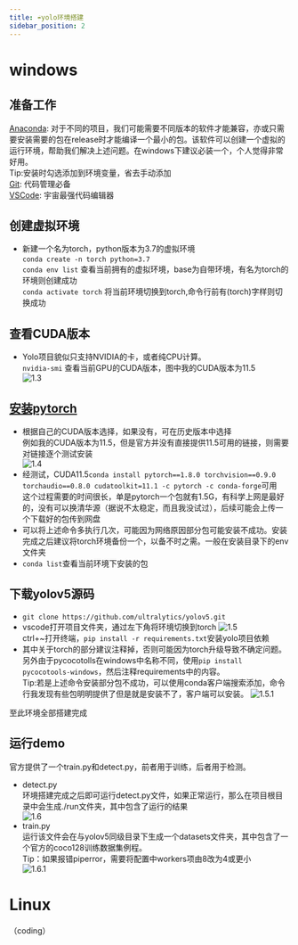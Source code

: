 ```yaml
---
title: ☔yolo环境搭建
sidebar_position: 2
---
```


# windows
##  准备工作
[Anaconda](https://www.anaconda.com/products/individual#Downloads): 对于不同的项目，我们可能需要不同版本的软件才能兼容，亦或只需要安装需要的包在release时才能编译一个最小的包。该软件可以创建一个虚拟的运行环境，帮助我们解决上述问题。在windows下建议必装一个，个人觉得非常好用。  
Tip:安装时勾选添加到环境变量，省去手动添加  
[Git](https://git-scm.com/): 代码管理必备  
[VSCode](https://code.visualstudio.com/): 宇宙最强代码编辑器

##  创建虚拟环境  
* 新建一个名为torch，python版本为3.7的虚拟环境  
`conda create -n torch python=3.7`  
`conda env list` 查看当前拥有的虚拟环境，base为自带环境，有名为torch的环境则创建成功  
`conda activate torch` 将当前环境切换到torch,命令行前有(torch)字样则切换成功

##  查看CUDA版本
* Yolo项目貌似只支持NVIDIA的卡，或者纯CPU计算。  
`nvidia-smi` 查看当前GPU的CUDA版本，图中我的CUDA版本为11.5  
![1.3](/img/yolo/1.env/1.3.png)  

##  [安装pytorch](https://pytorch.org/get-started/locally/)
* 根据自己的CUDA版本选择，如果没有，可在历史版本中选择  
例如我的CUDA版本为11.5，但是官方并没有直接提供11.5可用的链接，则需要对链接逐个测试安装  
![1.4](/img/yolo/1.env/1.4.png)  
* 经测试，CUDA11.5`conda install pytorch==1.8.0 torchvision==0.9.0 torchaudio==0.8.0 cudatoolkit=11.1 -c pytorch -c conda-forge`可用  
这个过程需要的时间很长，单是pytorch一个包就有1.5G，有科学上网是最好的，没有可以换清华源（据说不太稳定，而且我没试过），后续可能会上传一个下载好的包传到网盘  
* 可以将上述命令多执行几次，可能因为网络原因部分包可能安装不成功。安装完成之后建议将torch环境备份一个，以备不时之需。一般在安装目录下的env文件夹  
* `conda list`查看当前环境下安装的包  

##  下载yolov5源码  
* `git clone https://github.com/ultralytics/yolov5.git`  
* vscode打开项目文件夹，通过左下角将环境切换到torch
![1.5](/img/yolo/1.env/1.5.png)  
ctrl+~打开终端，`pip install -r requirements.txt`安装yolo项目依赖  
* 其中关于torch的部分建议注释掉，否则可能因为torch升级导致不确定问题。另外由于pycocotolls在windows中名称不同，使用`pip install pycocotools-windows`，然后注释requirements中的内容。  
Tip:若是上述命令安装部分包不成功，可以使用conda客户端搜索添加，命令行我发现有些包明明提供了但是就是安装不了，客户端可以安装。
![1.5.1](/img/yolo/1.env/1.5.1.png)  

至此环境全部搭建完成  

##  运行demo
官方提供了一个train.py和detect.py，前者用于训练，后者用于检测。  
* detect.py  
环境搭建完成之后即可运行detect.py文件，如果正常运行，那么在项目根目录中会生成./run文件夹，其中包含了运行的结果  
![1.6](/img/yolo/1.env/1.6.png)  
* train.py  
运行该文件会在与yolov5同级目录下生成一个datasets文件夹，其中包含了一个官方的coco128训练数据集例程。  
Tip：如果报错piperror，需要将配置中workers项由8改为4或更小  
![1.6.1](/img/yolo/1.env/1.6.1.png)  

# Linux
（coding）


